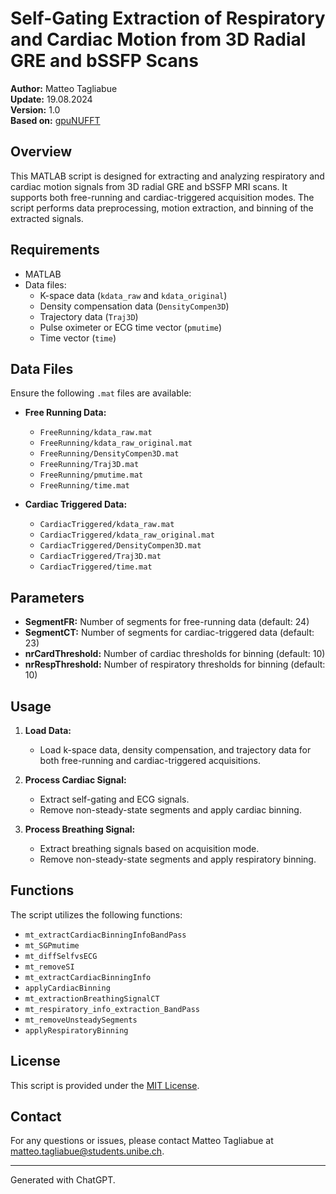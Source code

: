# Self-Gating Extraction of Respiratory and Cardiac Motion from 3D Radial GRE and bSSFP Scans

**Author:** Matteo Tagliabue  
**Update:** 19.08.2024  
**Version:** 1.0  
**Based on:** [gpuNUFFT](https://github.com/andyschwarzl/gpuNUFFT)

## Overview

This MATLAB script is designed for extracting and analyzing respiratory and cardiac motion signals from 3D radial GRE and bSSFP MRI scans. It supports both free-running and cardiac-triggered acquisition modes. The script performs data preprocessing, motion extraction, and binning of the extracted signals.

## Requirements

- MATLAB
- Data files:
  - K-space data (`kdata_raw` and `kdata_original`)
  - Density compensation data (`DensityCompen3D`)
  - Trajectory data (`Traj3D`)
  - Pulse oximeter or ECG time vector (`pmutime`)
  - Time vector (`time`)

## Data Files

Ensure the following `.mat` files are available:

- **Free Running Data:**
  - `FreeRunning/kdata_raw.mat`
  - `FreeRunning/kdata_raw_original.mat`
  - `FreeRunning/DensityCompen3D.mat`
  - `FreeRunning/Traj3D.mat`
  - `FreeRunning/pmutime.mat`
  - `FreeRunning/time.mat`

- **Cardiac Triggered Data:**
  - `CardiacTriggered/kdata_raw.mat`
  - `CardiacTriggered/kdata_raw_original.mat`
  - `CardiacTriggered/DensityCompen3D.mat`
  - `CardiacTriggered/Traj3D.mat`
  - `CardiacTriggered/time.mat`

## Parameters

- **SegmentFR:** Number of segments for free-running data (default: 24)
- **SegmentCT:** Number of segments for cardiac-triggered data (default: 23)
- **nrCardThreshold:** Number of cardiac thresholds for binning (default: 10)
- **nrRespThreshold:** Number of respiratory thresholds for binning (default: 10)

## Usage

1. **Load Data:**
   - Load k-space data, density compensation, and trajectory data for both free-running and cardiac-triggered acquisitions.

2. **Process Cardiac Signal:**
   - Extract self-gating and ECG signals.
   - Remove non-steady-state segments and apply cardiac binning.

3. **Process Breathing Signal:**
   - Extract breathing signals based on acquisition mode.
   - Remove non-steady-state segments and apply respiratory binning.

## Functions

The script utilizes the following functions:

- `mt_extractCardiacBinningInfoBandPass`
- `mt_SGPmutime`
- `mt_diffSelfvsECG`
- `mt_removeSI`
- `mt_extractCardiacBinningInfo`
- `applyCardiacBinning`
- `mt_extractionBreathingSignalCT`
- `mt_respiratory_info_extraction_BandPass`
- `mt_removeUnsteadySegments`
- `applyRespiratoryBinning`

## License

This script is provided under the [MIT License](LICENSE).

## Contact

For any questions or issues, please contact Matteo Tagliabue at [matteo.tagliabue@students.unibe.ch](mailto:matteo.tagliabue@students.unibe.ch).

---

Generated with ChatGPT.
